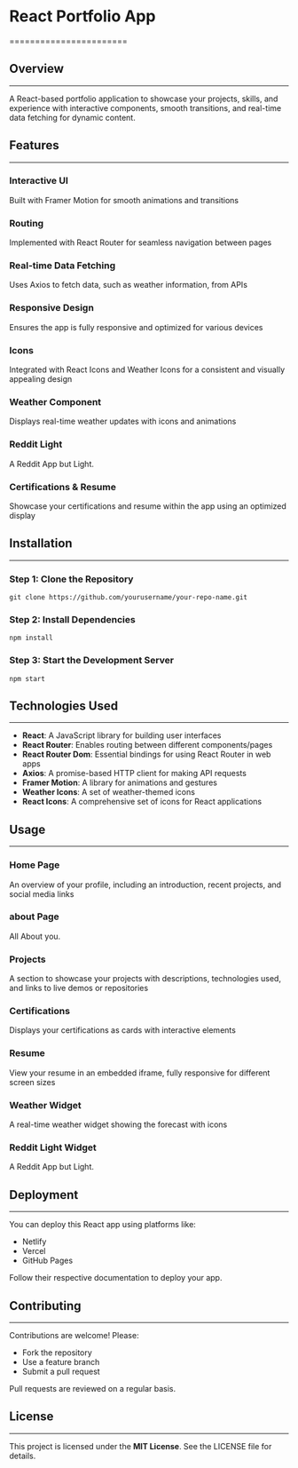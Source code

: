 # React Portfolio App
=======================

## Overview ##
--------------

A React-based portfolio application to showcase your projects, skills, and experience with interactive components, smooth transitions, and real-time data fetching for dynamic content.

## Features ##
------------

### Interactive UI ###
Built with Framer Motion for smooth animations and transitions

### Routing ###
Implemented with React Router for seamless navigation between pages

### Real-time Data Fetching ###
Uses Axios to fetch data, such as weather information, from APIs

### Responsive Design ###
Ensures the app is fully responsive and optimized for various devices

### Icons ###
Integrated with React Icons and Weather Icons for a consistent and visually appealing design

### Weather Component ###
Displays real-time weather updates with icons and animations

### Reddit Light  ###
A Reddit App but Light.

### Certifications & Resume ###
Showcase your certifications and resume within the app using an optimized display

## Installation ##
--------------

### Step 1: Clone the Repository ###
```
git clone https://github.com/yourusername/your-repo-name.git
```

### Step 2: Install Dependencies ###
```
npm install
```

### Step 3: Start the Development Server ###
```
npm start
```

## Technologies Used ##
--------------------

* **React**: A JavaScript library for building user interfaces
* **React Router**: Enables routing between different components/pages
* **React Router Dom**: Essential bindings for using React Router in web apps
* **Axios**: A promise-based HTTP client for making API requests
* **Framer Motion**: A library for animations and gestures
* **Weather Icons**: A set of weather-themed icons
* **React Icons**: A comprehensive set of icons for React applications

## Usage ##
-----

### Home Page ###
An overview of your profile, including an introduction, recent projects, and social media links

### about Page ###
All About you.

### Projects ###
A section to showcase your projects with descriptions, technologies used,
 and links to live demos or repositories

### Certifications ###
Displays your certifications as cards with interactive elements

### Resume ###
View your resume in an embedded iframe, fully responsive for different screen sizes

### Weather Widget ###
A real-time weather widget showing the forecast with icons

### Reddit Light Widget ###
A Reddit App but Light.

## Deployment ##
------------

You can deploy this React app using platforms like:

* Netlify
* Vercel
* GitHub Pages

Follow their respective documentation to deploy your app.

## Contributing ##
------------

Contributions are welcome! Please:

* Fork the repository
* Use a feature branch
* Submit a pull request

Pull requests are reviewed on a regular basis.

## License ##
-------

This project is licensed under the **MIT License**. See the LICENSE file for details.